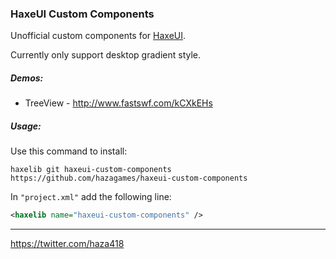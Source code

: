 
### HaxeUI Custom Components

Unofficial custom components for [HaxeUI](http://haxeui.org/).

Currently only support desktop gradient style.

##### Demos:
- TreeView - http://www.fastswf.com/kCXkEHs

##### Usage:

Use this command to install:

`haxelib git haxeui-custom-components https://github.com/hazagames/haxeui-custom-components`

In `"project.xml"` add the following line:
```xml
<haxelib name="haxeui-custom-components" />
```

___________________________________________________________________

https://twitter.com/haza418
